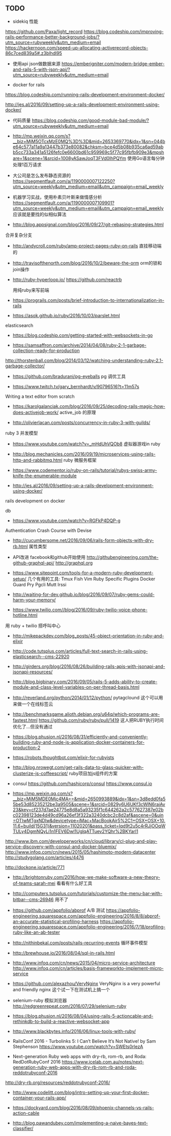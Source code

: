 TODO
-----
* sidekiq 性能

https://github.com/Paxa/light_record
https://blog.codeship.com/improving-rails-performance-better-background-jobs/?utm_source=rubyweekly&utm_medium=email
https://hackernoon.com/speed-up-allocating-activerecord-objects-86c7ced839a5#.z3blhdl95

* 使用api json做数据来源
https://emberigniter.com/modern-bridge-ember-and-rails-5-with-json-api/?utm_source=rubyweekly&utm_medium=email


* docker for rails

https://blog.codeship.com/running-rails-development-environment-docker/

http://jes.al/2016/09/setting-up-a-rails-development-environment-using-docker/

* 代码质量
https://blog.codeship.com/good-module-bad-module/?utm_source=rubyweekly&utm_medium=email

* http://mp.weixin.qq.com/s?__biz=MjM5OTcxMzE0MQ%3D%3D&mid=2653369770&idx=1&sn=044be64c577a11a9a13447b373e80082&chksm=bce4d5b08b935ca6ad59abb5cc733a341a5126fefc0e6600bd61c959969c5f77c95fbfb909e3&mpshare=1&scene=1&srcid=1008yASawJoqT3FVd0IhPQYm
使用Go语言每分钟处理1百万请求

* 大公司是怎么发布静态资源的
https://segmentfault.com/a/1190000007122250?utm_source=weekly&utm_medium=email&utm_campaign=email_weekly

* 机器学习实战，使用朴素贝叶斯来做情感分析
https://segmentfault.com/a/1190000007109901?utm_source=weekly&utm_medium=email&utm_campaign=email_weekly
应该就是要找的似相似算法

* http://blog.appsignal.com/blog/2016/09/27/git-rebasing-strategies.html

合并复杂分支

* http://andycroll.com/ruby/amp-project-pages-ruby-on-rails
直挂移动端的

* http://travisofthenorth.com/blog/2016/10/2/beware-the-orm
orm的锁和join操作

* http://ruby-hyperloop.io/
	https://github.com/reactrb

	用纯ruby来写前端

* https://prograils.com/posts/brief-introduction-to-internationalization-in-rails

* https://asok.github.io/ruby/2016/10/03/parslet.html

elasticsearch


* https://blog.codeship.com/getting-started-with-websockets-in-go

* https://samsaffron.com/archive/2014/04/08/ruby-2-1-garbage-collection-ready-for-production

http://thorstenball.com/blog/2014/03/12/watching-understanding-ruby-2.1-garbage-collector/



* https://github.com/bradurani/pg-eyeballs
pg 调优工具


* https://www.twitch.tv/gary_bernhardt/v/90796516?t=11m57s

Writing a text editor from scratch

* https://karolgalanciak.com/blog/2016/09/25/decoding-rails-magic-how-does-activejob-work/
active_job 的原理

* http://olivierlacan.com/posts/concurrency-in-ruby-3-with-guilds/

ruby 3 并发模型

* https://www.youtube.com/watch?v=_mHdUhVQOb8  虚拟器游戏in ruby
* http://blog.mechanicles.com/2016/09/19/microservices-using-rails-http-and-rabbitmq.html
ruby 微服务框架

* https://www.codementor.io/ruby-on-rails/tutorial/rubys-swiss-army-knife-the-enumerable-module

* http://jes.al/2016/09/setting-up-a-rails-development-environment-using-docker/

rails development on docker

db
* https://www.youtube.com/watch?v=RGFkP4DQP-g

Authentication Crash Course with Devise


* http://cucumbersome.net/2016/09/06/rails-form-objects-with-dry-rb.html 属性类型

* API改进 facebook和github开始使用
http://githubengineering.com/the-github-graphql-api/
http://graphql.org


* https://www.sitepoint.com/tools-for-a-modern-ruby-development-setup/
几个有用的工具:
Tmux
Fish
Vim
  Ruby Specific Plugins
Docker
Guard
Pry
Pgcli
Mutt
Irssi

* http://waiting-for-dev.github.io/blog/2016/09/07/ruby-gems-could-harm-your-memory/

* https://www.twilio.com//blog/2016/09/ruby-twilio-voice-phone-hotline.html

用 ruby + twilio 搭呼叫中心

* http://mikepackdev.com/blog_posts/45-object-orientation-in-ruby-and-elixir

* http://code.tutsplus.com/articles/full-text-search-in-rails-using-elasticsearch--cms-22920

* http://girders.org/blog/2016/08/26/building-rails-apis-with-jsonapi-and-jsonapi-resources/

* http://blog.bigbinary.com/2016/09/05/rails-5-adds-ability-to-create-module-and-class-level-variables-on-per-thread-basis.html

* http://reverland.org/python/2014/01/12/python/ pytagclound
这个可以用来做一个在线标签云

* http://benchmarksgame.alioth.debian.org/u64q/which-programs-are-fastest.html
  https://github.com/ruby/ruby/pull/1419
  这人把RUBY执行时间优化了...但没有通过
* https://blog.phusion.nl/2016/08/31/efficiently-and-conveniently-building-ruby-and-node-js-application-docker-containers-for-production-2

* https://robots.thoughtbot.com/elixir-for-rubyists

* http://blog.nrowegt.com/get-rails-data-to-glass-quicker-with-clusterize-js-coffeescript/ ruby项目加js组件的方案
* consul
https://github.com/hashicorp/consul
https://www.consul.io
* https://mp.weixin.qq.com/s?__biz=MjM5MDE0Mjc4MA==&mid=2650993889&idx=1&sn=3d8edd0fa55be53d85235212be3a9505&scene=1&srcid=0829y6U6UKf3cWlN6raiAv23&key=cf237d7ae24775e8d8a5a93235f1c644262a2c577627387e02bc02398123de4d49cd96a26ef3f322a3240dcbc2c8d2af&ascene=0&uin=OTIwMTgxNDIw&devicetype=iMac+MacBookAir5%2C1+OSX+OSX+10.11.6+build(15G31)&version=11020201&pass_ticket=Iqd9t2u5c4rRJjOOqWTULy4DgmNQyLi1n1FEV6Dwl1UglqATTuev2YQhr%2BKYarl1


http://www.ibm.com/developerworks/cn/cloud/library/cl-plug-and-play-service-discovery-with-consul-and-docker-bluemix/
http://www.infoq.com/cn/news/2015/05/hashimoto-modern-datacenter
http://studygolang.com/articles/4476

http://dockone.io/article/771


* http://brightonruby.com/2016/how-we-make-software-a-new-theory-of-teams-sarah-mei 看看有什么好工具

* http://computers.tutsplus.com/tutorials/customize-the-menu-bar-with-bitbar--cms-26946
用不了
* https://github.com/appfolio/abprof A/B 测试
https://appfolio-engineering.squarespace.com/appfolio-engineering/2016/8/8/abprof-an-accurate-statistical-profiling-harness
https://appfolio-engineering.squarespace.com/appfolio-engineering/2016/7/18/profiling-ruby-like-an-ab-tester

* http://nithinbekal.com/posts/rails-recurring-events 循环事件模型

* http://brewhouse.io/2016/08/04/sql-in-rails.html

* http://www.infoq.com/cn/news/2015/04/micro-service-architecture
http://www.infoq.com/cn/articles/basis-frameworkto-implement-micro-service

* https://github.com/alexazhou/VeryNginx VeryNginx is a very powerful and friendly nginx
这个试一下在测试机上搞一个

* selenium-ruby 模拟浏览器
http://redgreenrepeat.com/2016/07/29/selenium-ruby


* https://blog.phusion.nl/2016/08/04/using-rails-5-actioncable-and-rethinkdb-to-build-a-reactive-websocket-app

* http://www.blackbytes.info/2016/06/linux-tools-with-ruby/

* RailsConf 2016 - Turbolinks 5: I Can’t Believe It’s Not Native! by Sam Stephenson
https://www.youtube.com/watch?v=SWEts0rlezA

* Next-generation Ruby web apps with dry-rb, rom-rb, and Roda: RedDotRubyConf 2016
https://www.icelab.com.au/notes/next-generation-ruby-web-apps-with-dry-rb-rom-rb-and-roda-reddotrubyconf-2016

http://dry-rb.org/resources/reddotrubyconf-2016/

* http://www.codelitt.com/blog/intro-setting-up-your-first-docker-container-your-rails-app/


* https://dockyard.com/blog/2016/08/09/phoenix-channels-vs-rails-action-cable

* http://blog.pawandubey.com/implementing-a-naive-bayes-text-classifier/
